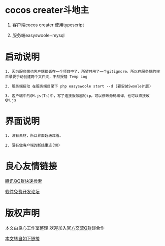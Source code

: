 # cocos creater斗地主

1. 客户端cocos creater 使用typescript

2. 服务端easyswoole+mysql

# 启动说明
    
    1. 因为服务端也客户端都丢在一个项目中了，所望共用了一个gitignore。所以在服务端的根目录要手动创建两个文件夹，不然报错 Temp Log

    2. 服务端启动 在服务端目录下 php easyswoole start --d (要安装Swoole扩展)

    3. 客户端中的QM.js(Ts)中，写了连接服务器的ip。可以修改源码编译，也可以直接改QM.js

# 界面说明

    1. 没有素材，所以界面超级难看。
    
    2. 没有做客户端的断线重连(懒)



 # 良心友情链接

[腾讯QQ群快速检索](http://u.720life.cn/s/8cf73f7c)

[软件免费开发论坛](http://u.720life.cn/s/bbb01dc0)

# 版权声明 

本文由良心工作室整理 欢迎加入[官方交流Q群](https://u.720life.cn/s/f2316816)谈合作

[本文转自如下链接](http://u.720life.cn/g/2e71d0f0a5c601172267ba20d3a43c6ef6c8611b01a5554b68f69313f8dbbd6891e0154926753d0459cf2c14b7c020efc6ae253310023511e7432e951f61fc89)